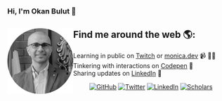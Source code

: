 ### Hi, I'm Okan Bulut 👋

## Find me around the web 🌎: <a href="https://sites.google.com/ualberta.ca/okanbulut/"><img align="left" width="150" height="150" src="https://github.com/okanbulut/okanbulut/blob/main/okan.png"></a>

- Learning in public on <a href="https://www.twitch.tv/blacktechdiva">Twitch</a> or <a href="https://www.monica.dev">monica.dev</a> 📹 ✍🏾
- Tinkering with interactions on <a href="https://codepen.io/m0nica"> Codepen</a> 🏓
- Sharing updates on <a href="https://www.linkedin.com/in/monicampowell/">LinkedIn</a> 💼

<p align="center">
	<a href="https://github.com/okanbulut"><img src="https://img.shields.io/github/followers/okanbulut.svg?label=GitHub&style=social" alt="GitHub"></a>
	<a href="https://twitter.com/drokanbulut"><img src="https://img.shields.io/twitter/follow/drokanbulut?label=Twitter&style=social" alt="Twitter"></a>
	<a href="https://www.linkedin.com/in/drokanbulut"><img src="https://img.shields.io/badge/LinkedIn--_.svg?style=social&logo=linkedin" alt="LinkedIn"></a>
	<a href="https://scholar.google.com/citations?user=tKXcMK8AAAAJ&hl=en"><img src="https://img.shields.io/badge/Citations-1.4k-_.svg?style=social&logo=google-scholar" alt="Scholars"></a>
</p>
